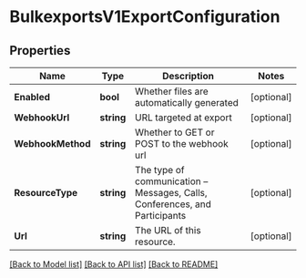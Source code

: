 # BulkexportsV1ExportConfiguration

## Properties

Name | Type | Description | Notes
------------ | ------------- | ------------- | -------------
**Enabled** | **bool** | Whether files are automatically generated |[optional] 
**WebhookUrl** | **string** | URL targeted at export |[optional] 
**WebhookMethod** | **string** | Whether to GET or POST to the webhook url |[optional] 
**ResourceType** | **string** | The type of communication – Messages, Calls, Conferences, and Participants |[optional] 
**Url** | **string** | The URL of this resource. |[optional] 

[[Back to Model list]](../README.md#documentation-for-models) [[Back to API list]](../README.md#documentation-for-api-endpoints) [[Back to README]](../README.md)


